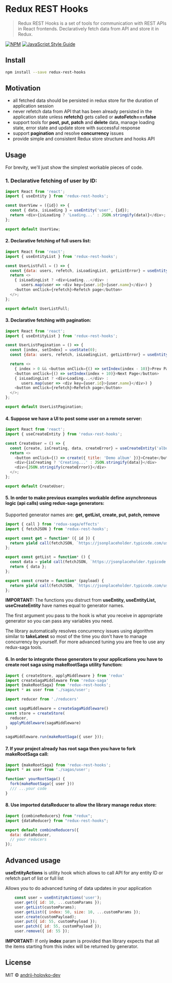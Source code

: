 # Redux REST Hooks

> Redux REST Hooks is a set of tools for communication with REST APIs in React frontends. Declaratively fetch data from API and store it in Redux.


[![NPM](https://img.shields.io/npm/v/redux-rest-hooks.svg)](https://www.npmjs.com/package/redux-rest-hooks) [![JavaScript Style Guide](https://img.shields.io/badge/code_style-standard-brightgreen.svg)](https://standardjs.com)

## Install

```bash
npm install --save redux-rest-hooks
```

## Motivation

- all fetched data should be persisted in redux store for the duration of application session
- never refetch data from API that has been already persisted in the application state unless **refetch()** gets called or **autoFetch===false**
- support tools for **post, put, patch** and **delete** data, manage loading state, error state and update store with successful response
- support **pagination** and resolve **concurrency** issues
- provide simple and consistent Redux store structure and hooks API

## Usage

For brevity, we'll just show the simplest workable pieces of code.

### 1. Declarative fetching of user by ID:

```javascript
import React from 'react';
import { useEntity } from 'redux-rest-hooks';

const UserView = ({id}) => {
  const { data, isLoading } = useEntity('user', {id});
  return <div>{isLoading ? 'Loading...' : JSON.stringify(data)}</div>;
};

export default UserView;
```

#### 2. Declarative fetching of full users list:
```javascript
import React from 'react';
import { useEntityList } from 'redux-rest-hooks';

const UserListFull = () => {
  const {data: users, refetch, isLoadingList, getListError} = useEntityList('user');
  return <>
    { isLoadingList ? <div>Loading...</div> :
       users.map(user => <div key={user.id}>{user.name}</div>) }
    <button onClick={refetch}>Refetch page</button>
  </>;
};

export default UserListFull;
```

#### 3. Declarative fetching with pagination:

```javascript
import React from 'react';
import { useEntityList } from 'redux-rest-hooks';

const UserListPagination = () => {
  const [index, setIndex] = useState(0);
  const {data: users, refetch, isLoadingList, getListError} = useEntityList('user', { index, size: 10 });

  return <>
    { index > 0 && <button onClick={() => setIndex(index - 10)}>Prev Page</button> }
    <button onClick={() => setIndex(index + 10)}>Next Page</button>
    { isLoadingList ? <div>Loading...</div> :
       users.map(user => <div key={user.id}>{user.name}</div>) }
    <button onClick={refetch}>Refetch page</button>
  </>;
};

export default UserListPagination;
```

#### 4. Suppose we have a UI to post some user on a remote server:

```javascript
import React from 'react';
import { useCreateEntity } from 'redux-rest-hooks';

const CreateUser = () => {
  const {create, isCreating, data, createError} = useCreateEntity('album');
  return <>
    <button onClick={() => create({ title: 'Demo album' })}>Create</button>
    <div>{isCreating ? 'Creating...' : JSON.stringify(data)}</div>
    <div>{JSON.stringify(createError)}</div>
  </>;
};

export default CreateUser;
```

#### 5. In order to make previous examples workable define asynchronous logic (api calls) using redux-saga generators:
Supported generator names are: **get, getList, create, put, patch, remove**

```javascript
import { call } from 'redux-saga/effects'
import { fetchJSON } from 'redux-rest-hooks';

export const get = function* ({ id }) {
  return yield call(fetchJSON, `https://jsonplaceholder.typicode.com/users/${id}`);
};

export const getList = function* () {
  const data = yield call(fetchJSON, `https://jsonplaceholder.typicode.com/users`);
  return { data };
};

export const create = function* (payload) {
  return yield call(fetchJSON, `https://jsonplaceholder.typicode.com/users/`, { method: 'POST', body: payload });
};
```

**IMPORTANT:** The functions you distruct from **useEntity, useEntityList, useCreateEntity** have names equal to generator names.

The first argument you pass to the hook is what you receive in appropriate generator so you can pass any variables you need.

The library automatically resolves concurrency issues using algorithm similar to **takeLatest** so most of the time you don't have to manage concurrency by yourself. For more advanced tuning you are free to use any redux-saga tools.


#### 6. In order to integrate these generators to your applications you have to create root saga using makeRootSaga utility function:
```javascript
import { createStore, applyMiddleware } from 'redux'
import createSagaMiddleware from 'redux-saga'
import {makeRootSaga} from 'redux-rest-hooks';
import * as user from './sagas/user';

import reducer from './reducers'

const sagaMiddleware = createSagaMiddleware()
const store = createStore(
  reducer,
  applyMiddleware(sagaMiddleware)
)

sagaMiddleware.run(makeRootSaga({ user }));
``` 

#### 7. If your project already has root saga then you have to fork makeRootSaga call:
```javascript
import {makeRootSaga} from 'redux-rest-hooks';
import * as user from './sagas/user';

function* yourRootSaga() {
  fork(makeRootSaga({ user }))
  /// ...your code
}
```

#### 8. Use imported dataReducer to allow the library manage redux store:
```javascript
import {combineReducers} from "redux";
import {dataReducer} from "redux-rest-hooks";

export default combineReducers({
  data: dataReducer,
  // your reducers
});
```

## Advanced usage

**useEntityActions** is utility hook which allows to call API for any entity ID or refetch part of list or full list

Allows you to do advanced tuning of data updates in your application

```javascript
    const user = useEntityActions('user');
    user.get({ id: 10, ...customParams });
    user.getList(customParams);
    user.getList({ index: 50, size: 10, ...customParams });
    user.create(customPayload);
    user.put({ id: 55, customPayload });
    user.patch({ id: 55, customPayload });
    user.remove({ id: 55 });
```

**IMPORTANT:** If only **index** param is provided than library expects that all the items starting from this index will be returned by generator.

## License

MIT © [andrii-holovko-dev](https://github.com/andrii-holovko-dev)
